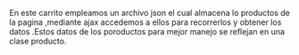 En este carrito empleamos un archivo json el cual almacena lo productos de la pagina ,mediante ajax accedemos a ellos para
recorrerlos y obtener los datos .Estos datos de los poroductos para mejor manejo se reflejan en una clase producto.
